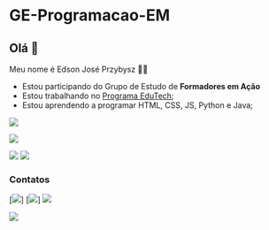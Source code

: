 # GE-Programacao-EM
## Olá 👋

Meu nome é Edson José Przybysz 👨‍🏫

- Estou participando do Grupo de Estudo de **Formadores em Ação**
- Estou trabalhando no [Programa EduTech](https://www.educacao.pr.gov.br/programacao); 
- Estou aprendendo a programar HTML, CSS, JS, Python e Java; 

[![](https://img.shields.io/badge/Scratch-4D97FF?style=for-the-badge&logo=Scratch&logoColor=white)](https://scratch.mit.edu/)

[![](https://img.shields.io/badge/JavaScript-323330?style=for-the-badge&logo=javascript&logoColor=F7DF1E)](https://editor.p5js.org/)

[![](https://img.shields.io/badge/Scratch-4D97FF?style=for-the-badge&logo=Scratch&logoColor=white)](https://scratch.mit.edu/) [![](https://img.shields.io/badge/JavaScript-323330?style=for-the-badge&logo=javascript&logoColor=F7DF1E)](https://editor.p5js.org/)

### Contatos


[![](https://img.shields.io/badge/YouTube-FF0000?style=for-the-badge&logo=youtube&logoColor=white)]
[![](https://img.shields.io/badge/Instagram-E4405F?style=for-the-badge&logo=instagram&logoColor=white)]
<a href="mailto:edson.przybysz@escola.pr.gov.br" target="_blank"><img src="https://img.shields.io/badge/Gmail-D14836?style=for-the-badge&logo=gmail&logoColor=white" target="_blank"/></a>


![](https://komarev.com/ghpvc/?username=marcelopaludetto&style=flat-square)
